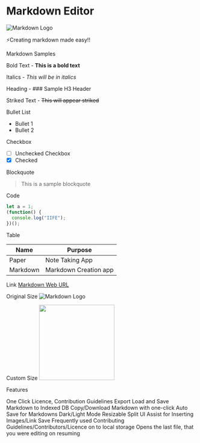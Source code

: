 # Markdown Editor

![Markdown Logo](https://i.imgur.com/AWm93ID.png)

⚡Creating markdown made easy!!

Markdown Samples

Bold Text - **This is a bold text**

Italics - _This will be in italics_

Heading - ### Sample H3 Header

Striked Text - ~~This will appear striked~~

Bullet List

- Bullet 1
- Bullet 2

Checkbox

- [ ] Unchecked Checkbox
- [x] Checked

Blockquote

> This is a sample blockquote

Code

```javascript
let a = 1;
(function() {
  console.log("IIFE");
})();
```

Table

| Name     | Purpose               |
| -------- | --------------------- |
| Paper    | Note Taking App       |
| Markdown | Markdown Creation app |

Link
[Markdown Web URL](https://mdown.now.sh)

Original Size
![Markdown Logo](https://github.githubassets.com/images/modules/logos_page/Octocat.png)

Custom Size
<img src="https://github.githubassets.com/images/modules/logos_page/Octocat.png" width="200" height="200" />

Features

One Click Licence, Contribution Guidelines Export
Load and Save Markdown to Indexed DB
Copy/Download Markdown with one-click
Auto Save for Markdowns
Dark/Light Mode
Resizable Split UI
Assist for Inserting Images/Link
Save Frequently used Contributing Guidelines/Contributors/Licence on to local storage
Opens the last file, that you were editing on resuming
